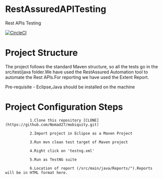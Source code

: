 # RestAssuredAPITesting
Rest APIs Testing

[![CircleCI](https://app.circleci.com/pipelines/github/Nomad27/mobiquity.svg?style=svg)](https://app.circleci.com/pipelines/github/Nomad27/mobiquity)

# Project Structure
The project follows the standard Maven structure, so all the tests go in the src/test/java folder.We have used the RestAssured Automation tool to automate the Rest APIs.For reporting we have used the Extent Report.

Pre-requisite - Eclipse,Java should be installed on the machine

            
# Project Configuration Steps 

               1.Clone this repository [CLONE] (https://github.com/Nomad27/mobiquity.git)

               2.Import project in Eclipse as a Maven Project

               3.Run mvn clean test target of Maven project

               4.Right click on 'testng.xml'

               5.Run as TestNG suite

               6.Location of report (/src/main/java/Reports/").Reports will be in HTML format here.
  
             
